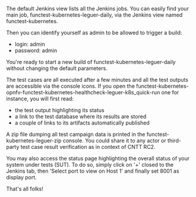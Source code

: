 The default Jenkins view lists all the Jenkins jobs. You can easily find your
main job, functest-kubernetes-leguer-daily, via the Jenkins view named
functest-kubernetes.

Then you can identify yourself as admin to be allowed to trigger a build:
- login: admin
- password: admin

You're ready to start a new build of functest-kubernetes-leguer-daily without
changing the default parameters.

The test cases are all executed after a few minutes and all the test outputs
are accessible via the console icons. If you open the
functest-kubernetes-opnfv-functest-kubernetes-healthcheck-leguer-k8s_quick-run
 one for instance, you will first read:
- the test output highlighting its status
- a link to the test database where its results are stored
- a couple of links to its artifacts automatically published

A zip file dumping all test campaign data is printed in the
functest-kubernetes-leguer-zip console. You could share it to any actor or
third-party test case result verification as in context of CNTT RC2.

You may also access the status page highlighting the overall status of your
system under tests (SUT). To do so, simply click on '+' closed to the Jenkins
tab, then 'Select port to view on Host 1' and finally set 8001 as display port.

That's all folks!
